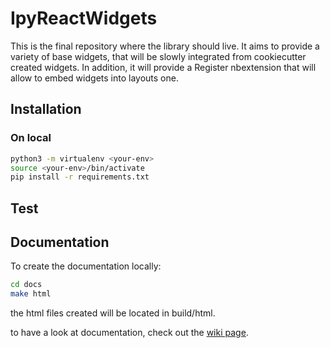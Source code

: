# IpyReactWidgets

This is the final repository where the library should live. It aims to provide a variety of base widgets,
that will be slowly integrated from cookiecutter created widgets. In addition, it will provide a Register
nbextension that will allow to embed widgets into layouts one.

## Installation 

### On local

```bash
python3 -m virtualenv <your-env>
source <your-env>/bin/activate
pip install -r requirements.txt
```

## Test

## Documentation

To create the documentation locally:
```bash
cd docs
make html
```
the html files created will be located in build/html.

to have a look at documentation, check out the [wiki page](https://gitlab.com/weatherforce-platform/ipyreactwidgets/-/wikis/home).
